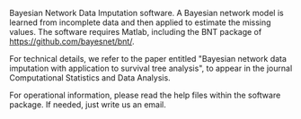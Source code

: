 Bayesian Network Data Imputation software. A Bayesian network model is learned from incomplete data and then applied to estimate the missing values. The software requires Matlab, including the BNT package of https://github.com/bayesnet/bnt/.

For technical details, we refer to the paper entitled "Bayesian network data imputation with application to survival tree analysis", to appear in the journal Computational Statistics and Data Analysis.

For operational information, please read the help files within the software package. If needed, just write us an email.